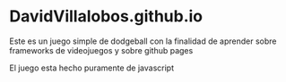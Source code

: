 # DavidVillalobos.github.io

Este es un juego simple de dodgeball con la 
finalidad de aprender sobre frameworks de 
videojuegos y sobre github pages

El juego esta hecho puramente de javascript
